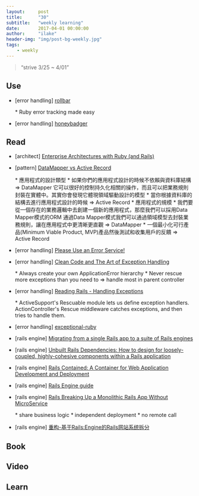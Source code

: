 ```yaml
---
layout:     post
title:      "30"
subtitle:   "weekly learning"
date:       2017-04-01 00:00:00
author:     "ilake"
header-img: "img/post-bg-weekly.jpg"
tags:
    - weekly
---
```

> “strive 3/25 ~ 4/01”

## Use

* <p>[error handling] <a href="https://rollbar.com/error-tracking/ruby/">rollbar</a></p>
  * Ruby error tracking made easy

* <p>[error handling] <a href="http://docs.honeybadger.io/lib/ruby.html#add-context-data">honeybadger</a></p>

## Read

* <p>[architect] <a href="https://www.slideshare.net/kigster/enterprise-architectures-with-ruby-and-rails">Enterprise Architectures with Ruby (and Rails)</a></p>

* <p>[pattern] <a href="https://kknews.cc/zh-tw/other/942xe8.html">DataMapper vs Active Record</a></p>
  * 應用程式的設計類型
    * 如果你們的應用程式設計的時候不依賴與資料庫結構 => DataMapper
      它可以很好的控制持久化相關的操作，而且可以把業務規則封裝在實體中。其實你會發現它體現領域驅動設計的模型
    * 當你根據資料庫的結構去進行應用程式設計的時候 => Active Record
  * 應用程式的規模
    * 我們要從一個存在的業務邏輯中去創建一個新的應用程式，那麼我們可以採用Data Mapper模式的ORM
      通過Data Mapper模式我們可以通過領域模型去封裝業務規則，讓在應用程式中更清晰更直觀 => DataMapper
    * 一個最小化可行產品(Minimum Viable Product, MVP)產品然後測試和收集用戶的反饋 => Active Record


* <p>[error handling] <a href="http://www.mikeperham.com/2013/08/25/please-use-an-error-service/">Please Use an Error Service!</a></p>

* <p>[error handling] <a href="https://www.toptal.com/abap/clean-code-and-the-art-of-exception-handling">Clean Code and The Art of Exception Handling</a></p>
  * Always create your own ApplicationError hierarchy
  * Never rescue more exceptions than you need to => handle most in parent controller

* <p>[error handling] <a href="http://www.monkeyandcrow.com/blog/reading_rails_handling_exceptions/">Reading Rails - Handling Exceptions</a></p>
  * ActiveSupport's Rescuable module lets us define exception handlers. ActionController's Rescue middleware catches exceptions, and then tries to handle them.

* <p>[error handling] <a href="http://avdi.org/talks/exceptional-ruby-2011-02-04/">exceptional-ruby</a></p>

* <p>[rails engine] <a href="https://content.pivotal.io/blog/migrating-from-a-single-rails-app-to-a-suite-of-rails-engines">Migrating from a single Rails app to a suite of Rails engines</a></p>

* <p>[rails engine] <a href="https://content.pivotal.io/blog/unbuilt-rails-dependencies-how-to-design-for-loosely-coupled-highly-cohesive-components-within-a-rails-application">Unbuilt Rails Dependencies: How to design for loosely-coupled, highly-cohesive components within a Rails application</a></p>

* <p>[rails engine] <a href="https://content.pivotal.io/blog/rails-contained-a-container-for-web-application-development-and-deployment">Rails Contained: A Container for Web Application Development and Deployment</a></p>

* <p>[rails engine] <a href="https://github.com/JuanitoFatas/Guides/blob/master/guides/edge-translation/engines-zh_TW.md">Rails Engine guide</a></p>

* <p>[rails engine] <a href="https://ruby-china.org/topics/28538">Rails Breaking Up a Monolithic Rails App Without MicroService</a></p>
  * share business logic
  * independent deployment
  * no remote call

* <p>[rails engine] <a href="https://www.embbnux.com/2016/03/15/rails_system_refactor_with_rails_engine/">重构-基于Rails:Engine的Rails网站系统拆分</a></p>


## Book

## Video

## Learn
